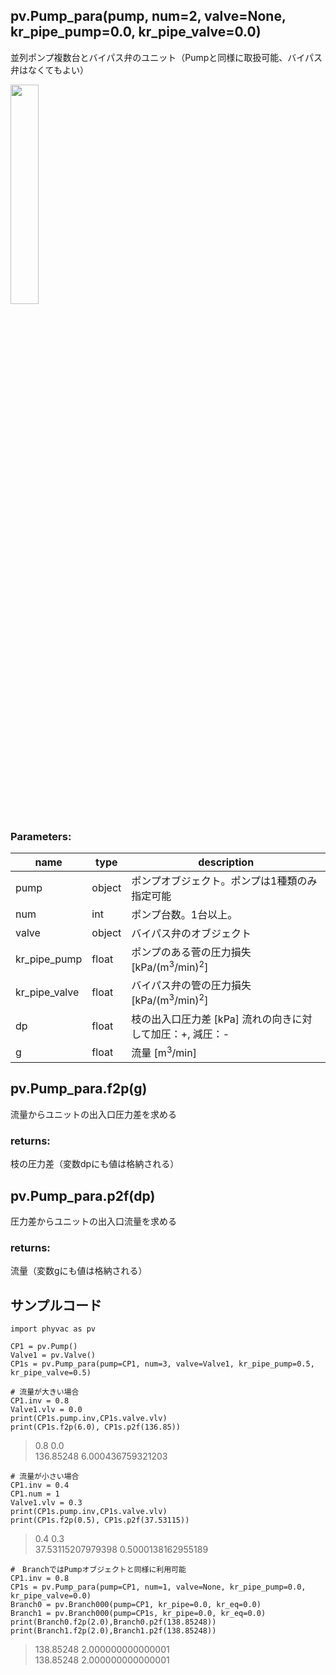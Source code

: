 ## pv.Pump_para(pump, num=2, valve=None, kr_pipe_pump=0.0, kr_pipe_valve=0.0)
並列ポンプ複数台とバイパス弁のユニット（Pumpと同様に取扱可能、バイパス弁はなくてもよい）
  
<img src="https://user-images.githubusercontent.com/27459538/112747938-8409ed00-8ff3-11eb-8d76-121f99063dd5.png" width=30%>

  
### Parameters:
|  name  |  type  | description |
| ---- | ---- | ---- |
|pump|object|ポンプオブジェクト。ポンプは1種類のみ指定可能|
|num|int|ポンプ台数。1台以上。|
|valve|object|バイパス弁のオブジェクト|
|kr_pipe_pump|float|ポンプのある菅の圧力損失 \[kPa/(m<sup>3</sup>/min)<sup>2</sup>]|
|kr_pipe_valve|float|バイパス弁の管の圧力損失 \[kPa/(m<sup>3</sup>/min)<sup>2</sup>]|
|dp|float|枝の出入口圧力差 \[kPa] 流れの向きに対して加圧：+, 減圧：- |
|g|float|流量 \[m<sup>3</sup>/min] |
  
## pv.Pump_para.f2p(g)
流量からユニットの出入口圧力差を求める
  
### returns:
枝の圧力差（変数dpにも値は格納される）
## pv.Pump_para.p2f(dp)
圧力差からユニットの出入口流量を求める
  
### returns:
流量（変数gにも値は格納される）
  
## サンプルコード
```
import phyvac as pv

CP1 = pv.Pump()
Valve1 = pv.Valve()
CP1s = pv.Pump_para(pump=CP1, num=3, valve=Valve1, kr_pipe_pump=0.5, kr_pipe_valve=0.5)

# 流量が大きい場合
CP1.inv = 0.8
Valve1.vlv = 0.0
print(CP1s.pump.inv,CP1s.valve.vlv)
print(CP1s.f2p(6.0), CP1s.p2f(136.85))
```
> 0.8 0.0  
> 136.85248 6.000436759321203
```
# 流量が小さい場合
CP1.inv = 0.4
CP1.num = 1
Valve1.vlv = 0.3
print(CP1s.pump.inv,CP1s.valve.vlv)
print(CP1s.f2p(0.5), CP1s.p2f(37.53115))
```
> 0.4 0.3  
> 37.53115207979398 0.5000138162955189
```
#　BranchではPumpオブジェクトと同様に利用可能
CP1.inv = 0.8
CP1s = pv.Pump_para(pump=CP1, num=1, valve=None, kr_pipe_pump=0.0, kr_pipe_valve=0.0)
Branch0 = pv.Branch000(pump=CP1, kr_pipe=0.0, kr_eq=0.0)
Branch1 = pv.Branch000(pump=CP1s, kr_pipe=0.0, kr_eq=0.0)
print(Branch0.f2p(2.0),Branch0.p2f(138.85248))
print(Branch1.f2p(2.0),Branch1.p2f(138.85248))
```
> 138.85248 2.000000000000001  
> 138.85248 2.000000000000001

